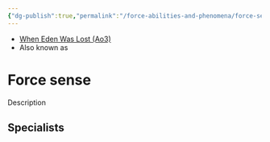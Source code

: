 ```yaml
---
{"dg-publish":true,"permalink":"/force-abilities-and-phenomena/force-sense/","tags":["universal","sense","forcepower"]}
---
```


- [When Eden Was Lost (Ao3)](https://archiveofourown.org/works/19334440/chapters/45992584)
- Also known as 

# Force sense
Description

**Specialists**
- 